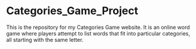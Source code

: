 # Categories_Game_Project
This is the repository for my Categories Game website. It is an online word game where players attempt to list words that fit into particular categories, all starting with the same letter.
